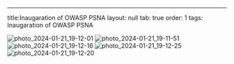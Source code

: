 ---
title:Inaugaration of OWASP PSNA
layout:  null
tab: true
order: 1
tags: Inaugaration of OWASP PSNA


![photo_2024-01-21_19-12-01](https://github.com/OWASP/www-chapter-psna-college-of-engineering-and-technology/assets/148941457/adfa6ba2-951d-4c30-a002-0ea5ae76815c)
![photo_2024-01-21_19-11-51](https://github.com/OWASP/www-chapter-psna-college-of-engineering-and-technology/assets/148941457/03898393-e6a8-437c-9437-bb13c22f45b4)
![photo_2024-01-21_19-12-16](https://github.com/OWASP/www-chapter-psna-college-of-engineering-and-technology/assets/148941457/923b050e-5ea4-4db7-b6ea-f4020fd23d7b)
![photo_2024-01-21_19-12-25](https://github.com/OWASP/www-chapter-psna-college-of-engineering-and-technology/assets/148941457/7b90dd7f-a161-4f16-98f0-fdb1254d0195)
![photo_2024-01-21_19-12-20](https://github.com/OWASP/www-chapter-psna-college-of-engineering-and-technology/assets/148941457/071c07dc-07c2-4276-9e98-f2f366853280)

